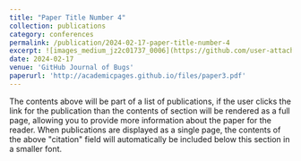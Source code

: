 ```yaml
---
title: "Paper Title Number 4"
collection: publications
category: conferences
permalink: /publication/2024-02-17-paper-title-number-4
excerpt: ![images_medium_jz2c01737_0006](https://github.com/user-attachments/assets/c32b806f-c553-4393-865b-0995effd01c1)
date: 2024-02-17
venue: 'GitHub Journal of Bugs'
paperurl: 'http://academicpages.github.io/files/paper3.pdf'
---
```


The contents above will be part of a list of publications, if the user clicks the link for the publication than the contents of section will be rendered as a full page, allowing you to provide more information about the paper for the reader. When publications are displayed as a single page, the contents of the above "citation" field will automatically be included below this section in a smaller font.
